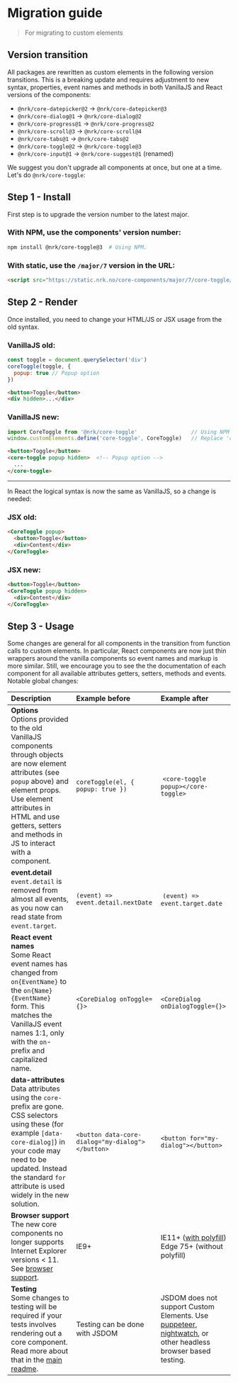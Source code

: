 # Migration guide

> For migrating to custom elements

## Version transition

All packages are rewritten as custom elements in the following version transitions.
This is a breaking update and requires adjustment to new syntax, properties, event names and methods in both VanillaJS and
React versions of the components:

* `@nrk/core-datepicker@2` &rarr; `@nrk/core-datepicker@3`
* `@nrk/core-dialog@1` &rarr; `@nrk/core-dialog@2`
* `@nrk/core-progress@1` &rarr; `@nrk/core-progress@2`
* `@nrk/core-scroll@3` &rarr; `@nrk/core-scroll@4`
* `@nrk/core-tabs@1` &rarr; `@nrk/core-tabs@2`
* `@nrk/core-toggle@2` &rarr; `@nrk/core-toggle@3`
* `@nrk/core-input@1` &rarr; `@nrk/core-suggest@1` (renamed)

We suggest you don't upgrade all components at once, but one at a time. Let's do
`@nrk/core-toggle`:

## Step 1 - Install

First step is to upgrade the version number to the latest major.

### With NPM, use the components' version number:

```sh
npm install @nrk/core-toggle@3  # Using NPM.
```

### With static, use the `/major/7` version in the URL:

```html
<script src="https://static.nrk.no/core-components/major/7/core-toggle/core-toggle.min.js"></script>  <!-- Using static -->
```

## Step 2 - Render

Once installed, you need to change your HTML/JS or JSX usage from the old syntax.

### VanillaJS old:

```js
const toggle = document.querySelector('div')
coreToggle(toggle, {
  popup: true // Popup option
})
```

```html
<button>Toggle</button>
<div hidden>...</div>
```

### VanillaJS new:

```js
import CoreToggle from '@nrk/core-toggle'                 // Using NPM
window.customElements.define('core-toggle', CoreToggle)   // Replace 'core-toggle' with your own tag name
```

```html
<button>Toggle</button>
<core-toggle popup hidden>  <!-- Popup option -->
  ...
</core-toggle>
```

---

In React the logical syntax is now the same as VanillaJS, so a change is needed:

### JSX old:
```html
<CoreToggle popup>
  <button>Toggle</button>
  <div>Content</div>
</CoreToggle>
```
### JSX new:

```html
<button>Toggle</button>
<CoreToggle popup hidden>
  <div>Content</div>
</CoreToggle>
```

## Step 3 - Usage

Some changes are general for all components in the transition from function calls to custom elements. In particular, React components are now just thin wrappers around the vanilla components so event names and markup is more similar. Still, we encourage you to see the the documentation of each component for all available attributes getters, setters, methods and events. Notable global changes:

Description | Example before | Example after
:-- | :-- | :--
**Options**<br> Options provided to the old VanillaJS components through objects are now element attributes (see `popup` above) and element props. Use element attributes in HTML and use getters, setters and methods in JS to interact with a component. | `coreToggle(el, { popup: true })` | `<core-toggle popup></core-toggle>`
**event.detail**<br> `event.detail` is removed from almost all events, as you now can read state from `event.target`. | `(event) => event.detail.nextDate` | `(event) => event.target.date`
**React event names**<br> Some React event names has changed from `on{EventName}` to the `on{Name}{EventName}` form. This matches the VanillaJS event names 1:1, only with the `on`-prefix and capitalized name. | `<CoreDialog onToggle={}>` | `<CoreDialog onDialogToggle={}>`
**data-attributes**<br> Data attributes using the `core-` prefix are gone. CSS selectors using these (for example `[data-core-dialog]`) in your code may need to be updated. Instead the standard `for` attribute is used widely in the new solution. | `<button data-core-dialog="my-dialog"></button>` | `<button for="my-dialog"></button>`
**Browser support**<br> The new core components no longer supports Internet Explorer versions < 11. See [browser support](?readme.md#browser-support). | IE9+ | IE11+ ([with polyfill](https://github.com/webcomponents/polyfills#custom-elements))<br>Edge 75+ (without polyfill)
**Testing**<br> Some changes to testing will be required if your tests involves rendering out a core component. Read more about that in the [main readme](?readme.md#testing). | Testing can be done with JSDOM |JSDOM does not support Custom Elements. Use [puppeteer](https://github.com/GoogleChrome/puppeteer), [nightwatch](https://nightwatchjs.org/), or other headless browser based testing.
